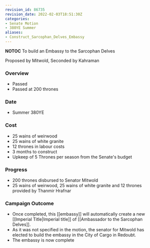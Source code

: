 ```yaml
---
revision_id: 86735
revision_date: 2022-02-03T18:51:30Z
categories:
- Senate Motion
- 380YE Summer
aliases:
- Construct_Sarcophan_Delves_Embassy
---
```



__NOTOC__
To build an Embassy to the Sarcophan Delves

Proposed by Mitwold, Seconded by Kahraman

### Overview
* Passed
* Passed at 200 thrones

### Date
* Summer 380YE

### Cost
* 25 wains of weirwood
* 25 wains of white granite
* 12 thrones in labour costs
* 3 months to construct
* Upkeep of 5 Thrones per season from the Senate's budget

### Progress
* 200 thrones disbursed to Senator Mitwold
* 25 wains of weirwood, 25 wains of white granite and 12 thrones provided by Thanmir Hrafnar

### Campaign Outcome
* Once completed, this [[embassy]] will automatically create a new [[Imperial Title|Imperial title]] of [[Ambassador to the Sarcophan Delves]].
* As it was not specified in the motion, the senator for Mitwold has elected to build the embassy in the City of Cargo in Redoubt.
* The embassy is now complete